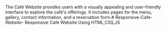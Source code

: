 The Café Website provides users with a visually appealing and user-friendly interface to explore the café's offerings. It includes pages for the menu, gallery, contact information, and a reservation form.# Responsive-Cafe-Website-
Responsive Cafe Website Using HTML,CSS,JS

